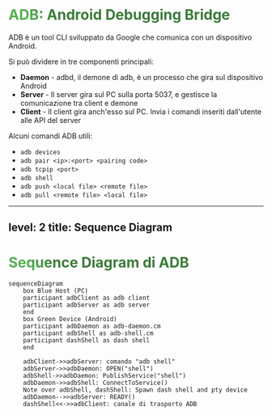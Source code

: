# ADB: Android Debugging Bridge

ADB è un tool CLI sviluppato da Google che comunica con un dispositivo Android.

Si può dividere in tre componenti principali:
- **Daemon** - adbd, il demone di adb, è un processo che gira sul dispositivo Android
- **Server** - Il server gira sul PC sulla porta 5037, e gestisce la comunicazione tra client e demone
- **Client** - Il client gira anch'esso sul PC. Invia i comandi inseriti dall'utente alle API del server

Alcuni comandi ADB utili:
- `adb devices`
- `adb pair <ip>:<port> <pairing code>`
- `adb tcpip <port>`
- `adb shell`
- `adb push <local file> <remote file>`
- `adb pull <remote file> <local file>`

<style>
h1 {
  background-color: #2B90B6;
  background-image: linear-gradient(45deg, #54B052 10%, #3B7B39 20%);
  -webkit-background-clip: text;
  -moz-background-clip: text;
  -webkit-text-fill-color: transparent;
  -moz-text-fill-color: transparent;
}
</style>

---
level: 2
title: Sequence Diagram
---

# Sequence Diagram di ADB

```mermaid
sequenceDiagram
    box Blue Host (PC)
    participant adbClient as adb client
    participant adbServer as adb server
    end
    box Green Device (Android)
    participant adbDaemon as adb-daemon.cm
    participant adbShell as adb-shell.cm
    participant dashShell as dash shell
    end

    adbClient->>adbServer: comando "adb shell"
    adbServer->>adbDaemon: OPEN("shell")
    adbShell->>adbDaemon: PublishService("shell")
    adbDaemon->>adbShell: ConnectToService()
    Note over adbShell, dashShell: Spawn dash shell and pty device
    adbDaemon-->>adbServer: READY()
    dashShell<<->>adbClient: canale di trasporto ADB
```